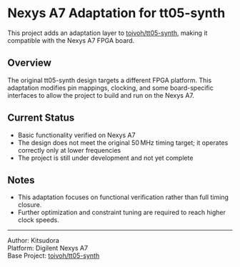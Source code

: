 # Nexys A7 Adaptation for tt05-synth

This project adds an adaptation layer to
[toivoh/tt05-synth](https://github.com/toivoh/tt05-synth), making it
compatible with the Nexys A7 FPGA board.

## Overview

The original tt05-synth design targets a different FPGA platform. This
adaptation modifies pin mappings, clocking, and some board-specific
interfaces to allow the project to build and run on the Nexys A7.

## Current Status

-   Basic functionality verified on Nexys A7
-   The design does not meet the original 50 MHz timing target; it
    operates correctly only at lower frequencies
-   The project is still under development and not yet complete

## Notes

-   This adaptation focuses on functional verification rather than full
    timing closure.
-   Further optimization and constraint tuning are required to reach
    higher clock speeds.

------------------------------------------------------------------------

Author: Kitsudora\
Platform: Digilent Nexys A7\
Base Project: [toivoh/tt05-synth](https://github.com/toivoh/tt05-synth)
